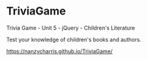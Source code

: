 # TriviaGame
Trivia Game - Unit 5 - jQuery - Children's Literature

Test your knowledge of children's books and authors. 

https://nanzycharris.github.io/TriviaGame/
